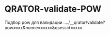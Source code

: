 # QRATOR-validate-POW
Подбор pow для валидации ..../__qrator/validate?pow=xxx&amp;nonce=xxxxx&amp;qsessid=xxxx
